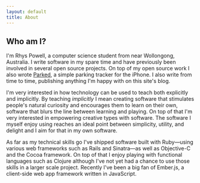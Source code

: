```yaml
---
layout: default
title: About
---
```


## Who am I?

I'm Rhys Powell, a computer science student from near Wollongong, Australia.
I write software in my spare time and have previously been involved in several
open source projects. On top of my open source work I also wrote
[Parked](http://rpowell.me/projects/parked), a simple parking tracker for the
iPhone. I also write from time to time, publishing anything I'm happy with on
this site's blog.

I'm very interested in how technology can be used to teach both explicitly and
implicitly. By teaching *implicitly* I mean creating software that stimulates
people's natural curiosity and encourages them to learn on their own, software
that blurs the line between learning and playing. On top of that I'm very
interested in empowering creative types with software. The software I myself
enjoy using reaches an ideal point between simplicity, utility, and delight and
I aim for that in my own software.

As far as my technical skills go I've shipped software built with
Ruby—using various web frameworks such as Rails and Sinatra—as well as
Objective-C and the Cocoa framework. On top of that I enjoy playing with
functional languages such as Clojure although I've not yet had a chance to use
those skills in a larger scale project. Recently I've been a big fan of
Ember.js, a client-side web app framework written in JavaScript.
